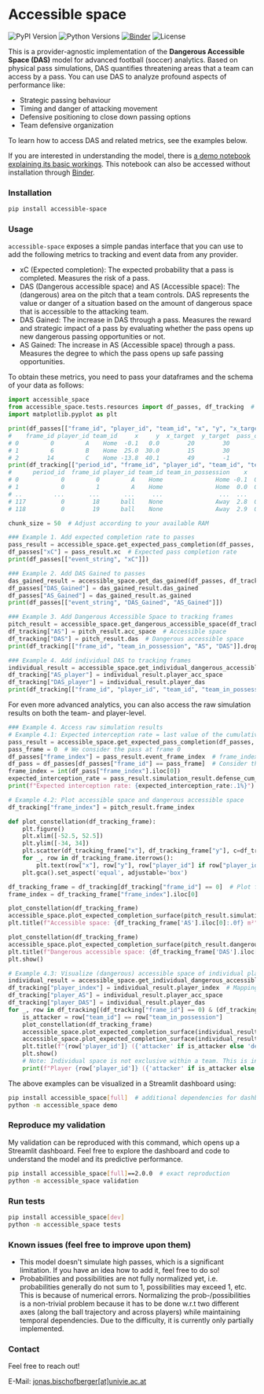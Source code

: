 # Accessible space

![PyPI Version](https://img.shields.io/pypi/v/accessible-space)
![Python Versions](https://img.shields.io/badge/Python-%3E=3.7-blue)
[![Binder](https://mybinder.org/badge_logo.svg)](https://mybinder.org/v2/gh/jonas-bischofberger/accessible-space/HEAD?urlpath=%2Fdoc%2Ftree%2Faccessible_space%2Fapps%2Fdemo.ipynb)
![License](https://img.shields.io/github/license/jonas-bischofberger/accessible-space)

This is a provider-agnostic implementation of the **Dangerous Accessible Space (DAS)** model for advanced football (soccer) analytics.
Based on physical pass simulations, DAS quantifies threatening areas that a team can access by a pass.
You can use DAS to analyze profound aspects of performance like:

- Strategic passing behaviour
- Timing and danger of attacking movement
- Defensive positioning to close down passing options
- Team defensive organization

To learn how to access DAS and related metrics, see the examples below.

If you are interested in understanding the model, there is [a demo notebook explaining its basic workings](https://github.com/jonas-bischofberger/accessible-space/blob/main/accessible_space/apps/demo.ipynb).
This notebook can also be accessed without installation through [Binder](https://mybinder.org/v2/gh/jonas-bischofberger/accessible-space/HEAD?urlpath=%2Fdoc%2Ftree%2Faccessible_space%2Fapps%2Fdemo.ipynb).

### Installation 

```bash
pip install accessible-space
```

### Usage

``accessible-space`` exposes a simple pandas interface that you can use to add the following metrics to tracking and event data from any provider.
- xC (Expected completion): The expected probability that a pass is completed. Measures the risk of a pass.
- DAS (Dangerous accessible space) and AS (Accessible space): The (dangerous) area on the pitch that a team controls. DAS represents the value or danger of a situation based on the amount of dangerous space that is accessible to the attacking team.
- DAS Gained: The increase in DAS through a pass. Measures the reward and strategic impact of a pass by evaluating whether the pass opens up new dangerous passing opportunities or not.
- AS Gained: The increase in AS (Accessible space) through a pass. Measures the degree to which the pass opens up safe passing opportunities.

To obtain these metrics, you need to pass your dataframes and the schema of your data as follows:

```python
import accessible_space
from accessible_space.tests.resources import df_passes, df_tracking  # Example data
import matplotlib.pyplot as plt

print(df_passes[["frame_id", "player_id", "team_id", "x", "y", "x_target", "y_target", "pass_outcome", "target_frame_id"]])
#    frame_id player_id team_id     x     y  x_target  y_target  pass_outcome  target_frame_id
# 0         0         A    Home  -0.1   0.0        20        30             1                6
# 1         6         B    Home  25.0  30.0        15        30             0                9
# 2        14         C    Home -13.8  40.1        49        -1             0               16
print(df_tracking[["period_id", "frame_id", "player_id", "team_id", "team_in_possession", "x", "y", "vx", "vy"]])
#      period_id  frame_id player_id team_id team_in_possession    x     y   vx    vy
# 0            0         0         A    Home               Home -0.1  0.00  0.1  0.05
# 1            0         1         A    Home               Home  0.0  0.05  0.1  0.05
# ..         ...       ...       ...     ...                ...  ...   ...  ...   ...
# 117          0        18      ball    None               Away  2.8  0.00  0.1  0.00
# 118          0        19      ball    None               Away  2.9  0.00  0.1  0.00

chunk_size = 50  # Adjust according to your available RAM

### Example 1. Add expected completion rate to passes
pass_result = accessible_space.get_expected_pass_completion(df_passes, df_tracking, event_frame_col="frame_id", event_player_col="player_id", event_team_col="team_id", event_start_x_col="x", event_start_y_col="y", event_end_x_col="x_target", event_end_y_col="y_target", tracking_frame_col="frame_id", tracking_player_col="player_id", tracking_team_col="team_id", tracking_team_in_possession_col="team_in_possession", tracking_x_col="x", tracking_y_col="y", tracking_vx_col="vx", tracking_vy_col="vy", ball_tracking_player_id="ball", chunk_size=chunk_size)
df_passes["xC"] = pass_result.xc  # Expected pass completion rate
print(df_passes[["event_string", "xC"]])

### Example 2. Add DAS Gained to passes
das_gained_result = accessible_space.get_das_gained(df_passes, df_tracking, event_frame_col="frame_id", event_success_col="pass_outcome", event_target_frame_col="target_frame_id", tracking_frame_col="frame_id", tracking_period_col="period_id", tracking_player_col="player_id", tracking_team_col="team_id", tracking_x_col="x", tracking_y_col="y", tracking_vx_col="vx", tracking_vy_col="vy", tracking_team_in_possession_col="team_in_possession", x_pitch_min=-52.5, x_pitch_max=52.5, y_pitch_min=-34, y_pitch_max=34, chunk_size=chunk_size)
df_passes["DAS_Gained"] = das_gained_result.das_gained
df_passes["AS_Gained"] = das_gained_result.as_gained
print(df_passes[["event_string", "DAS_Gained", "AS_Gained"]])

### Example 3. Add Dangerous Accessible Space to tracking frames
pitch_result = accessible_space.get_dangerous_accessible_space(df_tracking, frame_col="frame_id", period_col="period_id", player_col="player_id", team_col="team_id", x_col="x", y_col="y", vx_col="vx", vy_col="vy", team_in_possession_col="team_in_possession", x_pitch_min=-52.5, x_pitch_max=52.5, y_pitch_min=-34, y_pitch_max=34, chunk_size=chunk_size)
df_tracking["AS"] = pitch_result.acc_space  # Accessible space
df_tracking["DAS"] = pitch_result.das  # Dangerous accessible space
print(df_tracking[["frame_id", "team_in_possession", "AS", "DAS"]].drop_duplicates())

### Example 4. Add individual DAS to tracking frames
individual_result = accessible_space.get_individual_dangerous_accessible_space(df_tracking, frame_col="frame_id", period_col="period_id", player_col="player_id", team_col="team_id", x_col="x", y_col="y", vx_col="vx", vy_col="vy", team_in_possession_col="team_in_possession", x_pitch_min=-52.5, x_pitch_max=52.5, y_pitch_min=-34, y_pitch_max=34, chunk_size=chunk_size)
df_tracking["AS_player"] = individual_result.player_acc_space
df_tracking["DAS_player"] = individual_result.player_das
print(df_tracking[["frame_id", "player_id", "team_id", "team_in_possession", "AS_player", "DAS_player"]].drop_duplicates())
```

For even more advanced analytics, you can also access the raw simulation results on both the team- and player-level.

```python
### Example 4. Access raw simulation results
# Example 4.1: Expected interception rate = last value of the cumulative interception probability of the defending team
pass_result = accessible_space.get_expected_pass_completion(df_passes, df_tracking, additional_fields_to_return=["defense_cum_prob"], chunk_size=chunk_size)
pass_frame = 0  # We consider the pass at frame 0
df_passes["frame_index"] = pass_result.event_frame_index  # frame_index implements a mapping from original frame number to indexes of the numpy arrays in the raw simulation_result.
df_pass = df_passes[df_passes["frame_id"] == pass_frame]  # Consider the pass at frame 0
frame_index = int(df_pass["frame_index"].iloc[0])
expected_interception_rate = pass_result.simulation_result.defense_cum_prob[frame_index, 0, -1]  # Frame x Angle x Distance
print(f"Expected interception rate: {expected_interception_rate:.1%}")

# Example 4.2: Plot accessible space and dangerous accessible space
df_tracking["frame_index"] = pitch_result.frame_index

def plot_constellation(df_tracking_frame):
    plt.figure()
    plt.xlim([-52.5, 52.5])
    plt.ylim([-34, 34])
    plt.scatter(df_tracking_frame["x"], df_tracking_frame["y"], c=df_tracking_frame["team_id"].map({"Home": "red", "Away": "blue"}).fillna("black"), marker="o")
    for _, row in df_tracking_frame.iterrows():
        plt.text(row["x"], row["y"], row["player_id"] if row["player_id"] != "ball" else "")
    plt.gca().set_aspect('equal', adjustable='box')

df_tracking_frame = df_tracking[df_tracking["frame_id"] == 0]  # Plot frame 0
frame_index = df_tracking_frame["frame_index"].iloc[0]

plot_constellation(df_tracking_frame)
accessible_space.plot_expected_completion_surface(pitch_result.simulation_result, frame_index=frame_index)
plt.title(f"Accessible space: {df_tracking_frame['AS'].iloc[0]:.0f} m²")

plot_constellation(df_tracking_frame)
accessible_space.plot_expected_completion_surface(pitch_result.dangerous_result, frame_index=frame_index, color="red")
plt.title(f"Dangerous accessible space: {df_tracking_frame['DAS'].iloc[0]:.2f} m²")
plt.show()

# Example 4.3: Visualize (dangerous) accessible space of individual players
individual_result = accessible_space.get_individual_dangerous_accessible_space(df_tracking, period_col=None, chunk_size=chunk_size)
df_tracking["player_index"] = individual_result.player_index  # Mapping from player to index in simulation_result
df_tracking["player_AS"] = individual_result.player_acc_space
df_tracking["player_DAS"] = individual_result.player_das
for _, row in df_tracking[(df_tracking["frame_id"] == 0) & (df_tracking["player_id"] != "ball")].iterrows():  # Consider frame 0
    is_attacker = row["team_id"] == row["team_in_possession"]
    plot_constellation(df_tracking_frame)
    accessible_space.plot_expected_completion_surface(individual_result.simulation_result, frame_index=frame_index, attribute="player_poss_density", player_index=int(row["player_index"]))
    accessible_space.plot_expected_completion_surface(individual_result.dangerous_result, frame_index=frame_index, attribute="player_poss_density", player_index=int(row["player_index"]), color="red")
    plt.title(f"{row['player_id']} ({'attacker' if is_attacker else 'defender'}) {row['player_AS']:.0f}m² AS and {row['player_DAS']:.2f} m² DAS.")
    plt.show()
    # Note: Individual space is not exclusive within a team. This is intentional because your team mates do not take away space from you.
    print(f"Player {row['player_id']} ({'attacker' if is_attacker else 'defender'}) controls {row['player_AS']:.0f}m² AS and {row['player_DAS']:.2f} m² DAS.")
```

The above examples can be visualized in a Streamlit dashboard using:

```bash
pip install accessible_space[full]  # additional dependencies for dashboards, such as Streamlit
python -m accessible_space demo
```

### Reproduce my validation

My validation can be reproduced with this command, which opens up a Streamlit dashboard. Feel free to explore the dashboard and code to understand the model and its predictive performance.

```bash
pip install accessible_space[full]==2.0.0  # exact reproduction
python -m accessible_space validation
```

### Run tests

```bash
pip install accessible_space[dev]
python -m accessible_space tests
```

### Known issues (feel free to improve upon them)

- This model doesn't simulate high passes, which is a significant limitation. If you have an idea how to add it, feel free to do so!
- Probabilities and possibilities are not fully normalized yet, i.e. probabilities generally do not sum to 1, possibilities may exceed 1, etc. This is because of numerical errors. Normalizing the prob-/possibilities is a non-trivial problem because it has to be done w.r.t two different axes (along the ball trajectory and across players) while maintaining temporal dependencies. Due to the difficulty, it is currently only partially implemented.

### Contact

Feel free to reach out!

E-Mail: <a href="mailto:jonas.bischofberger@univie.ac.at">jonas.bischofberger[at]univie.ac.at</a>

